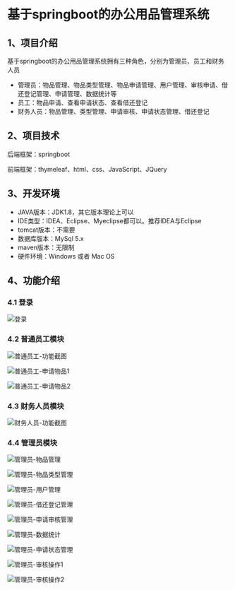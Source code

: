 # 基于springboot的办公用品管理系统



## 1、项目介绍

基于springboot的办公用品管理系统拥有三种角色，分别为管理员、员工和财务人员

- 管理员：物品管理、物品类型管理、物品申请管理、用户管理、审核申请、借还登记管理、申请管理、数据统计等
- 员工：物品申请、查看申请状态、查看借还登记
- 财务人员：物品管理、类型管理、申请审核、申请状态管理、借还登记


## 2、项目技术

后端框架：springboot

前端框架：thymeleaf、html、css、JavaScript、JQuery

## 3、开发环境

- JAVA版本：JDK1.8，其它版本理论上可以
- IDE类型：IDEA、Eclipse、Myeclipse都可以。推荐IDEA与Eclipse
- tomcat版本：不需要
- 数据库版本：MySql 5.x
- maven版本：无限制
- 硬件环境：Windows 或者 Mac OS


## 4、功能介绍

### 4.1 登录

![登录](https://project-images-1256969109.cos.ap-chongqing.myqcloud.com/Typora-Images/202206162337817.jpg)

### 4.2 普通员工模块

![普通员工-功能截图](https://project-images-1256969109.cos.ap-chongqing.myqcloud.com/Typora-Images/202206162337379.jpg)

![普通员工-申请物品1](https://project-images-1256969109.cos.ap-chongqing.myqcloud.com/Typora-Images/202206162337592.jpg)

![普通员工-申请物品2](https://project-images-1256969109.cos.ap-chongqing.myqcloud.com/Typora-Images/202206162337912.jpg)

### 4.3 财务人员模块

![财务人员-功能截图](https://project-images-1256969109.cos.ap-chongqing.myqcloud.com/Typora-Images/202206162337118.jpg)

### 4.4 管理员模块

![管理员-物品管理](https://project-images-1256969109.cos.ap-chongqing.myqcloud.com/Typora-Images/202206162337766.jpg)

![管理员-物品类型管理](https://project-images-1256969109.cos.ap-chongqing.myqcloud.com/Typora-Images/202206162337898.jpg)

![管理员-用户管理](https://project-images-1256969109.cos.ap-chongqing.myqcloud.com/Typora-Images/202206162337744.jpg)

![管理员-借还登记管理](https://project-images-1256969109.cos.ap-chongqing.myqcloud.com/Typora-Images/202206162337665.jpg)

![管理员-申请审核管理](https://project-images-1256969109.cos.ap-chongqing.myqcloud.com/Typora-Images/202206162337965.jpg)

![管理员-数据统计](https://project-images-1256969109.cos.ap-chongqing.myqcloud.com/Typora-Images/202206162337111.jpg)



![管理员-申请状态管理](https://project-images-1256969109.cos.ap-chongqing.myqcloud.com/Typora-Images/202206162338879.jpeg)

![管理员-审核操作1](https://project-images-1256969109.cos.ap-chongqing.myqcloud.com/Typora-Images/202206162338516.jpg)

![管理员-审核操作2](https://project-images-1256969109.cos.ap-chongqing.myqcloud.com/Typora-Images/202206162337726.jpg)



